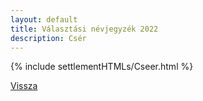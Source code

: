 ```yaml
---
layout: default
title: Választási névjegyzék 2022
description: Csér
---
```


{% include settlementHTMLs/Cseer.html %}

[Vissza](./)
